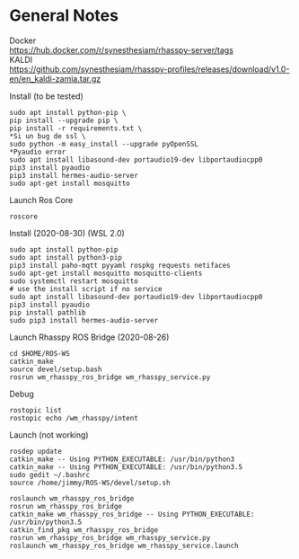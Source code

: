 
# General Notes

Docker  
https://hub.docker.com/r/synesthesiam/rhasspy-server/tags   
KALDI   
https://github.com/synesthesiam/rhasspy-profiles/releases/download/v1.0-en/en_kaldi-zamia.tar.gz 

Install (to be tested)
```
sudo apt install python-pip \
pip install --upgrade pip \
pip install -r requirements.txt \
*Si un bug de ssl \
sudo python -m easy_install --upgrade pyOpenSSL
*Pyaudio error
sudo apt install libasound-dev portaudio19-dev libportaudiocpp0
pip3 install pyaudio
pip3 install hermes-audio-server
sudo apt-get install mosquitto
```
Launch Ros Core
```
roscore
```

Install (2020-08-30) (WSL 2.0)
```
sudo apt install python-pip
sudo apt install python3-pip
pip3 install paho-mqtt pyyaml rospkg requests netifaces
sudo apt-get install mosquitto mosquitto-clients
sudo systemctl restart mosquitto
# use the install script if no service
sudo apt install libasound-dev portaudio19-dev libportaudiocpp0
pip3 install pyaudio
pip install pathlib
sudo pip3 install hermes-audio-server
```



Launch Rhasspy ROS Bridge (2020-08-26)
```
cd $HOME/ROS-WS
catkin_make
source devel/setup.bash
rosrun wm_rhasspy_ros_bridge wm_rhasspy_service.py
```

Debug
```
rostopic list
rostopic echo /wm_rhasspy/intent
```

Launch (not working)
```
rosdep update
catkin_make -- Using PYTHON_EXECUTABLE: /usr/bin/python3
catkin_make -- Using PYTHON_EXECUTABLE: /usr/bin/python3.5
sudo gedit ~/.bashrc
source /home/jimmy/ROS-WS/devel/setup.sh
```
```
roslaunch wm_rhasspy_ros_bridge
rosrun wm_rhasspy_ros_bridge
catkin_make wm_rhasspy_ros_bridge -- Using PYTHON_EXECUTABLE: /usr/bin/python3.5
catkin_find_pkg wm_rhasspy_ros_bridge
rosrun wm_rhasspy_ros_bridge wm_rhasspy_service.py
roslaunch wm_rhasspy_ros_bridge wm_rhasspy_service.launch
```

